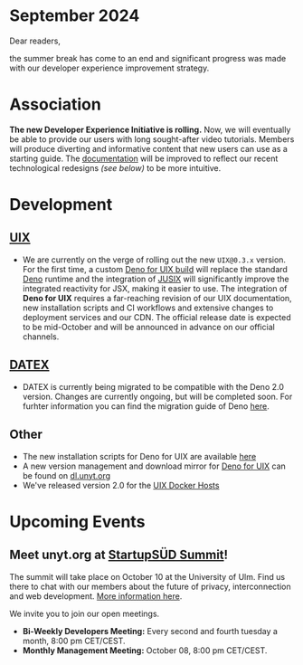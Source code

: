 # September 2024

Dear readers,

the summer break has come to an end and significant progress was made with our developer experience improvement strategy.

# Association

**The new Developer Experience Initiative is rolling.** Now, we will eventually be able to provide our users with long sought-after video tutorials. Members will produce diverting and informative content that new users can use as a starting guide. The [documentation](https://docs.unyt.org) will be improved to reflect our recent technological redesigns *(see below)* to be more intuitive.

# Development

## [UIX](https://github.com/unyt-org/uix/pulls?q=is:closed%20created:2024-08-01..2024-08-31)
* We are currently on the verge of rolling out the new `UIX@0.3.x` version. For the first time, a custom [Deno for UIX build](https://github.com/unyt-org/deno) will replace the standard [Deno](https://deno.com) runtime and the integration of [JUSIX](https://github.com/unyt-org/jusix) will significantly improve the integrated reactivity for JSX, making it easier to use. The integration of **Deno for UIX** requires a far-reaching revision of our UIX documentation, new installation scripts and CI workflows and extensive changes to deployment services and our CDN. The official release date is expected to be mid-October and will be announced in advance on our official channels.


## [DATEX](https://github.com/unyt-org/datex-core-js-legacy/pulls?q=is:closed%20created:2024-08-01..2024-08-31)
* DATEX is currently being migrated to be compatible with the Deno 2.0 version. Changes are currently ongoing, but will be completed soon. For furhter information you can find the migration guide of Deno [here](https://docs.deno.com/runtime/reference/migrate_deprecations/).

## Other
* The new installation scripts for Deno for UIX are available [here](https://github.com/unyt-org/uix-install)
* A new version management and download mirror for [Deno for UIX](https://github.com/unyt-org/deno) can be found on [dl.unyt.org](https://dl.unyt.org)
* We've released version 2.0 for the [UIX Docker Hosts](https://github.com/unyt-org/docker-host)

# Upcoming Events 

## Meet unyt.org at [StartupSÜD Summit](https://startupsued.de/summit/)!
The summit will take place on October 10 at the University of Ulm. Find us there to chat with our members about the future of privacy, interconnection and web development. [More information here](https://startupsued.de/summit/).

We invite you to join our open meetings.

* **Bi-Weekly Developers Meeting:** Every second and fourth tuesday a month, 8:00 pm CET/CEST.
* **Monthly Management Meeting:** October 08, 8:00 pm CET/CEST.
